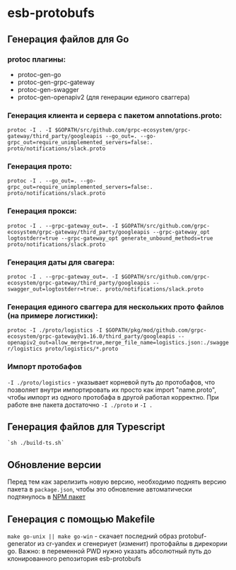 # esb-protobufs

## Генерация файлов для Go

### protoc плагины:
- protoc-gen-go
- protoc-gen-grpc-gateway
- protoc-gen-swagger
- protoc-gen-openapiv2 (для генерации единого сваггера)

### Генерация клиента и сервера с пакетом annotations.proto:
`protoc -I . -I $GOPATH/src/github.com/grpc-ecosystem/grpc-gateway/third_party/googleapis --go_out=. --go-grpc_out=require_unimplemented_servers=false:. proto/notifications/slack.proto`

### Генерация прото:
`protoc -I . --go_out=. --go-grpc_out=require_unimplemented_servers=false:. proto/notifications/slack.proto`

### Генерация прокси:
`protoc -I . --grpc-gateway_out=. -I $GOPATH/src/github.com/grpc-ecosystem/grpc-gateway/third_party/googleapis --grpc-gateway_opt logtostderr=true --grpc-gateway_opt generate_unbound_methods=true proto/notifications/slack.proto`

### Генерация даты для свагера:
`protoc -I . --grpc-gateway_out=. -I $GOPATH/src/github.com/grpc-ecosystem/grpc-gateway/third_party/googleapis --swagger_out=logtostderr=true:. proto/notifications/slack.proto`

### Генерация единого сваггера для нескольких прото файлов (на примере логистики):
`protoc -I ./proto/logistics -I $GOPATH/pkg/mod/github.com/grpc-ecosystem/grpc-gateway@v1.16.0/third_party/googleapis --openapiv2_out=allow_merge=true,merge_file_name=logistics.json:./swagger/logistics proto/logistics/*.proto`

### Импорт протобафов
`-I ./proto/logistics` - указывает корневой путь до протобафов, что позволяет внутри импортировать их просто как import "name.proto", чтобы импорт из одного протобафа в другой работал корректно.
При работе вне пакета достаточно `-I ./proto` и `-I . `

## Генерация файлов для Typescript
    `sh ./build-ts.sh`

## Обновление версии
Перед тем как зарелизить новую версию, необходимо поднять версию пакета в `package.json`,
чтобы это обновление автоматически подтянулось в [NPM пакет](https://www.npmjs.com/package/esb-protobufs)

## Генерация c помощью Makefile
`make go-unix || make go-win` - скачает последний образ protobuf-generator из cr-yandex и сгенериует (изменит) протофайлы в дирекории go.
Важно: в переменной PWD нужно указать абсолютный путь до клонированного репозитория esb-protobufs